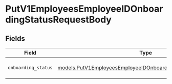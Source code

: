 # PutV1EmployeesEmployeeIDOnboardingStatusRequestBody


## Fields

| Field                                                                                                                                    | Type                                                                                                                                     | Required                                                                                                                                 | Description                                                                                                                              |
| ---------------------------------------------------------------------------------------------------------------------------------------- | ---------------------------------------------------------------------------------------------------------------------------------------- | ---------------------------------------------------------------------------------------------------------------------------------------- | ---------------------------------------------------------------------------------------------------------------------------------------- |
| `onboarding_status`                                                                                                                      | [models.PutV1EmployeesEmployeeIDOnboardingStatusOnboardingStatus](../models/putv1employeesemployeeidonboardingstatusonboardingstatus.md) | :heavy_check_mark:                                                                                                                       | Onboarding status value                                                                                                                  |